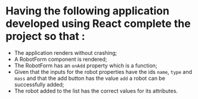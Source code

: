 # Having the following application developed using React complete the project so that :

- The application renders without crashing; 
- A RobotForm component is rendered;
- The RobotForm has an `onAdd` property which is a function; 
- Given that the inputs for the robot properties have the ids `name`, `type` and `mass` and that the add button has the value `add` a robot can be successfully added;
- The robot added to the list has the correct values for its attributes.